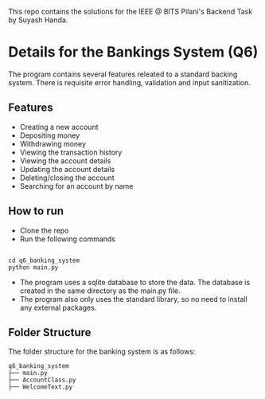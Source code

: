 This repo contains the solutions for the IEEE @ BITS Pilani's Backend Task by Suyash Handa.

# Details for the Bankings System (Q6)

The program contains several features releated to a standard backing system. There is requisite error handling, validation and input sanitization.

## Features

- Creating a new account
- Depositing money
- Withdrawing money
- Viewing the transaction history
- Viewing the account details
- Updating the account details
- Deleting/closing the account
- Searching for an account by name

## How to run

- Clone the repo
- Run the following commands

```

cd q6_banking_system
python main.py

```

- The program uses a sqlite database to store the data. The database is created in the same directory as the main.py file.
- The program also only uses the standard library, so no need to install any external packages.

## Folder Structure

The folder structure for the banking system is as follows:

```
q6_banking_system
├── main.py
├── AccountClass.py
├── WelcomeText.py
```
